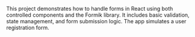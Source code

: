 This project demonstrates how to handle forms in React using both controlled components and the Formik library. It includes basic validation, state management, and form submission logic. The app simulates a user registration form.